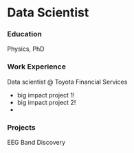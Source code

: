 # Data Scientist

### Education 
Physics, PhD

### Work Experience
Data scientist @ Toyota Financial Services
- big impact project 1!
- big impact project 2!
- 
### Projects
EEG Band Discovery
